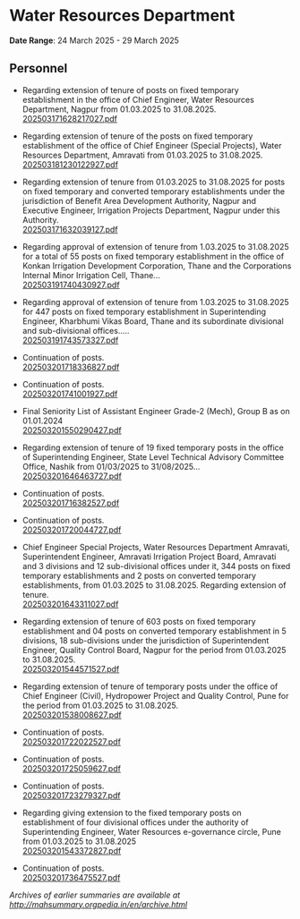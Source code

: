 # Water Resources Department

**Date Range**: 24 March 2025 - 29 March 2025


## Personnel
- Regarding extension of tenure of posts on fixed temporary establishment in the office of Chief Engineer, Water Resources Department, Nagpur from 01.03.2025 to 31.08.2025.\
  [202503171628217027.pdf](https://gr.maharashtra.gov.in/Site/Upload/Government%20Resolutions/English/202503171628217027.pdf)

- Regarding extension of tenure of the posts on fixed temporary establishment of the office of Chief Engineer (Special Projects), Water Resources Department, Amravati from 01.03.2025 to 31.08.2025.\
  [202503181230122927.pdf](https://gr.maharashtra.gov.in/Site/Upload/Government%20Resolutions/English/202503181230122927.pdf)

- Regarding extension of tenure from 01.03.2025 to 31.08.2025 for posts on fixed temporary and converted temporary establishments under the jurisdiction of Benefit Area Development Authority, Nagpur and Executive Engineer, Irrigation Projects Department, Nagpur under this Authority.\
  [202503171632039127.pdf](https://gr.maharashtra.gov.in/Site/Upload/Government%20Resolutions/English/202503171632039127.pdf)

- Regarding approval of extension of tenure from 1.03.2025 to 31.08.2025 for a total of 55 posts on fixed temporary establishment in the office of Konkan Irrigation Development Corporation, Thane and the Corporations Internal Minor Irrigation Cell, Thane...\
  [202503191740430927.pdf](https://gr.maharashtra.gov.in/Site/Upload/Government%20Resolutions/English/202503191740430927.pdf)

- Regarding approval of extension of tenure from 1.03.2025 to 31.08.2025 for 447 posts on fixed temporary establishment in Superintending Engineer, Kharbhumi Vikas Board, Thane and its subordinate divisional and sub-divisional offices.....\
  [202503191743573327.pdf](https://gr.maharashtra.gov.in/Site/Upload/Government%20Resolutions/English/202503191743573327.pdf)

- Continuation of posts.\
  [202503201718336827.pdf](https://gr.maharashtra.gov.in/Site/Upload/Government%20Resolutions/English/202503201718336827.pdf)

- Continuation of posts.\
  [202503201741001927.pdf](https://gr.maharashtra.gov.in/Site/Upload/Government%20Resolutions/English/202503201741001927.pdf)

- Final Seniority List of Assistant Engineer Grade-2 (Mech), Group B as on 01.01.2024\
  [202503201550290427.pdf](https://gr.maharashtra.gov.in/Site/Upload/Government%20Resolutions/English/202503201550290427.pdf)

- Regarding extension of tenure of 19 fixed temporary posts in the office of Superintending Engineer, State Level Technical Advisory Committee Office, Nashik from 01/03/2025 to 31/08/2025...\
  [202503201646463727.pdf](https://gr.maharashtra.gov.in/Site/Upload/Government%20Resolutions/English/202503201646463727.pdf)

- Continuation of posts.\
  [202503201716382527.pdf](https://gr.maharashtra.gov.in/Site/Upload/Government%20Resolutions/English/202503201716382527.pdf)

- Continuation of posts.\
  [202503201720044727.pdf](https://gr.maharashtra.gov.in/Site/Upload/Government%20Resolutions/English/202503201720044727.pdf)

- Chief Engineer Special Projects, Water Resources Department Amravati, Superintendent Engineer, Amravati Irrigation Project Board, Amravati and 3 divisions and 12 sub-divisional offices under it, 344 posts on fixed temporary establishments and 2 posts on converted temporary establishments, from 01.03.2025 to 31.08.2025. Regarding extension of tenure.\
  [202503201643311027.pdf](https://gr.maharashtra.gov.in/Site/Upload/Government%20Resolutions/English/202503201643311027.pdf)

- Regarding extension of tenure of 603 posts on fixed temporary establishment and 04 posts on converted temporary establishment in 5 divisions, 18 sub-divisions under the jurisdiction of Superintendent Engineer, Quality Control Board, Nagpur for the period from 01.03.2025 to 31.08.2025.\
  [202503201544571527.pdf](https://gr.maharashtra.gov.in/Site/Upload/Government%20Resolutions/English/202503201544571527.pdf)

- Regarding extension of tenure of temporary posts under the office of Chief Engineer (Civil), Hydropower Project and Quality Control, Pune for the period from 01.03.2025 to 31.08.2025.\
  [202503201538008627.pdf](https://gr.maharashtra.gov.in/Site/Upload/Government%20Resolutions/English/202503201538008627.pdf)

- Continuation of posts.\
  [202503201722022527.pdf](https://gr.maharashtra.gov.in/Site/Upload/Government%20Resolutions/English/202503201722022527.pdf)

- Continuation of posts.\
  [202503201725059627.pdf](https://gr.maharashtra.gov.in/Site/Upload/Government%20Resolutions/English/202503201725059627.pdf)

- Continuation of posts.\
  [202503201723279327.pdf](https://gr.maharashtra.gov.in/Site/Upload/Government%20Resolutions/English/202503201723279327.pdf)

- Regarding giving extension to the fixed temporary posts on establishment of four divisional offices under the authority of  Superintending Engineer, Water Resources  e-governance circle, Pune from  01.03.2025 to 31.08.2025\
  [202503201543372827.pdf](https://gr.maharashtra.gov.in/Site/Upload/Government%20Resolutions/English/202503201543372827.pdf)

- Continuation of posts.\
  [202503201736475527.pdf](https://gr.maharashtra.gov.in/Site/Upload/Government%20Resolutions/English/202503201736475527.pdf)


*Archives of earlier summaries are available at http://mahsummary.orgpedia.in/en/archive.html*